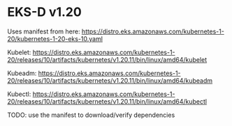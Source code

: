 # EKS-D v1.20

Uses manifest from here: https://distro.eks.amazonaws.com/kubernetes-1-20/kubernetes-1-20-eks-10.yaml


Kubelet:
https://distro.eks.amazonaws.com/kubernetes-1-20/releases/10/artifacts/kubernetes/v1.20.11/bin/linux/amd64/kubelet

Kubeadm:
https://distro.eks.amazonaws.com/kubernetes-1-20/releases/10/artifacts/kubernetes/v1.20.11/bin/linux/amd64/kubeadm

Kubectl:
https://distro.eks.amazonaws.com/kubernetes-1-20/releases/10/artifacts/kubernetes/v1.20.11/bin/linux/amd64/kubectl

TODO: use the manifest to download/verify dependencies
